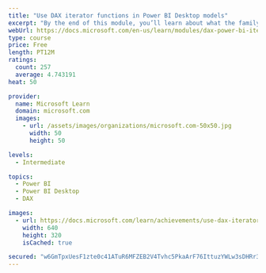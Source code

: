 ```yaml
---
title: "Use DAX iterator functions in Power BI Desktop models"
excerpt: "By the end of this module, you’ll learn about what the family of iterator functions can do and how to use them in your DAX calculations. Calculations will include custom summarizations, ranking, and concatenation."
webUrl: https://docs.microsoft.com/en-us/learn/modules/dax-power-bi-iterator-functions/
type: course
price: Free
length: PT12M
ratings:
  count: 257
  average: 4.743191
heat: 50

provider:
  name: Microsoft Learn
  domain: microsoft.com
  images:
    - url: /assets/images/organizations/microsoft.com-50x50.jpg
      width: 50
      height: 50

levels:
  - Intermediate

topics:
  - Power BI
  - Power BI Desktop
  - DAX

images:
  - url: https://docs.microsoft.com/learn/achievements/use-dax-iterator-functions-power-bi-desktop-social.png
    width: 640
    height: 320
    isCached: true

secured: "w6GmTpxUesF1zte0c41ATuR6MFZEB2V4Tvhc5PkaArF76IttuzYWLw3sDHRr3vKQzkMZ6gVW/lk+RMF1+e4ynWR9tAzZHEvrQNBhKI5L9AfnfoPvskidcPUmeqaHyOve/2+R72MBeFnukK6mpo5PD/qQjye6QGFpzTWZrpgO7JxMrHp0ZeyTxoHYOzXu77GK5syTD2lOi9nv1H6FF+HgytAHLviOe9PJ5suYscsu3y3Dn98aMk0lMQLVR6p6jOuIFec9dqlNUdQEkxqPWPdxeXi0JMunSL/ezgBpFXVua9RqsOp3hArqCqnDMQW2Mu3MvuLjirVKyJuLNFNQn/0cl13B2olggHMgDBhZdZk5EcZqZICp45mhJkR+/GpUXnP/qRXbJdj2t982nwyuHaZj8L/3lQcsKyeG9lh5I0ENtks=;5Tp1o5+Npkkt2xnhackB1Q=="
---
```


